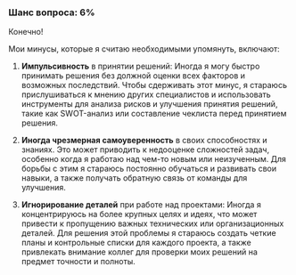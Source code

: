 ### Шанс вопроса: 6%

Конечно! 

Мои минусы, которые я считаю необходимыми упомянуть, включают:

1. **Импульсивность** в принятии решений: Иногда я могу быстро принимать решения без должной оценки всех факторов и возможных последствий. Чтобы сдерживать этот минус, я стараюсь прислушиваться к мнению других специалистов и использовать инструменты для анализа рисков и улучшения принятия решений, такие как SWOT-анализ или составление чеклиста перед принятием решения.

2. **Иногда чрезмерная самоуверенность** в своих способностях и знаниях. Это может приводить к недооценке сложностей задач, особенно когда я работаю над чем-то новым или неизученным. Для борьбы с этим я стараюсь постоянно обучаться и развивать свои навыки, а также получать обратную связь от команды для улучшения.

3. **Игнорирование деталей** при работе над проектами: Иногда я концентрируюсь на более крупных целях и идеях, что может привести к пропущению важных технических или организационных деталей. Для решения этой проблемы я стараюсь создать четкие планы и контрольные списки для каждого проекта, а также привлекать внимание коллег для проверки моих решений на предмет точности и полноты.